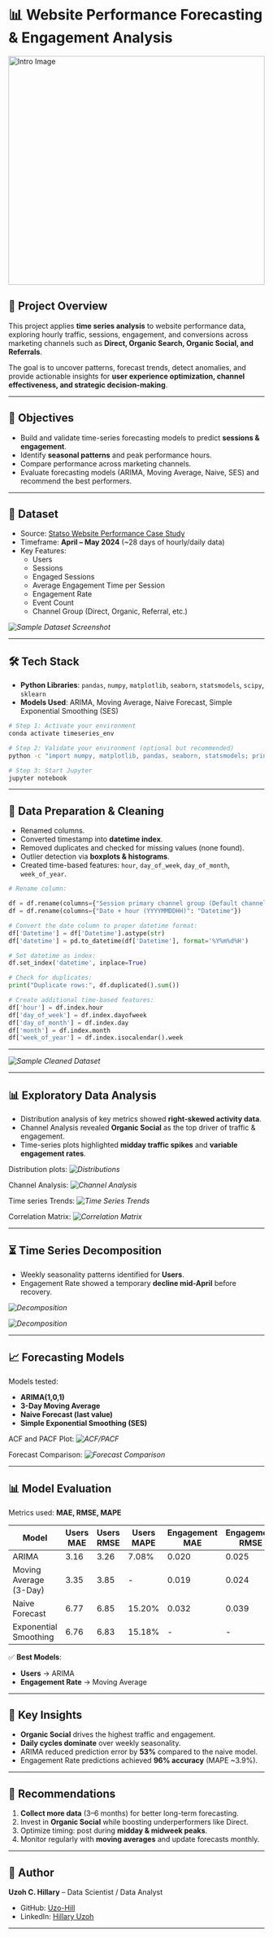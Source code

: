 # 📊 Website Performance Forecasting & Engagement Analysis




<img src="https://github.com/Uzo-Hill/Website-Performance-Time-Series-Forecasting/blob/main/Intro_Image.PNG" alt="Intro Image" style="width:100%; height:450;">


## 📌 Project Overview
This project applies **time series analysis** to website performance data, exploring hourly traffic, sessions, engagement, and conversions across marketing channels such as **Direct, Organic Search, Organic Social, and Referrals**.  

The goal is to uncover patterns, forecast trends, detect anomalies, and provide actionable insights for **user experience optimization, channel effectiveness, and strategic decision-making**.

---

## 🎯 Objectives
- Build and validate time-series forecasting models to predict **sessions & engagement**.  
- Identify **seasonal patterns** and peak performance hours.  
- Compare performance across marketing channels.  
- Evaluate forecasting models (ARIMA, Moving Average, Naive, SES) and recommend the best performers.  

---


## 📂 Dataset
- Source: [Statso Website Performance Case Study](https://statso.io/website-performance-case-study/)  
- Timeframe: **April – May 2024** (~28 days of hourly/daily data)  
- Key Features:  
  - Users  
  - Sessions  
  - Engaged Sessions  
  - Average Engagement Time per Session  
  - Engagement Rate  
  - Event Count  
  - Channel Group (Direct, Organic, Referral, etc.)

 *![Sample Dataset Screenshot](https://github.com/Uzo-Hill/Website-Performance-Time-Series-Forecasting/blob/main/raw_data.PNG)*

---

## 🛠️ Tech Stack
- **Python Libraries**: `pandas`, `numpy`, `matplotlib`, `seaborn`, `statsmodels`, `scipy`, `sklearn`  
- **Models Used**: ARIMA, Moving Average, Naive Forecast, Simple Exponential Smoothing (SES)

```bash
# Step 1: Activate your environment 
conda activate timeseries_env 

# Step 2: Validate your environment (optional but recommended) 
python -c "import numpy, matplotlib, pandas, seaborn, statsmodels; print('NumPy:', numpy.__version__); print('All imports working!')" 

# Step 3: Start Jupyter 
jupyter notebook
```

---

## 🔎 Data Preparation & Cleaning
- Renamed columns.
- Converted timestamp into **datetime index**.  
- Removed duplicates and checked for missing values (none found).  
- Outlier detection via **boxplots & histograms**.  
- Created time-based features: `hour`, `day_of_week`, `day_of_month`, `week_of_year`.  

```python
# Rename column:

df = df.rename(columns={"Session primary channel group (Default channel group)": "Session primary channel group"})
df = df.rename(columns={"Date + hour (YYYYMMDDHH)": "Datetime"})

# Convert the date column to proper datetime format:
df['Datetime'] = df['Datetime'].astype(str)
df['datetime'] = pd.to_datetime(df['Datetime'], format='%Y%m%d%H')

# Set datetime as index:
df.set_index('datetime', inplace=True)

# Check for duplicates:
print("Duplicate rows:", df.duplicated().sum())

# Create additional time-based features:
df['hour'] = df.index.hour
df['day_of_week'] = df.index.dayofweek
df['day_of_month'] = df.index.day
df['month'] = df.index.month
df['week_of_year'] = df.index.isocalendar().week
```

---
*![Sample Cleaned Dataset](https://github.com/Uzo-Hill/Website-Performance-Time-Series-Forecasting/blob/main/Transformed_Data.PNG)*

---


## 📊 Exploratory Data Analysis
- Distribution analysis of key metrics showed **right-skewed activity data**.  
- Channel Analysis revealed **Organic Social** as the top driver of traffic & engagement.  
- Time-series plots highlighted **midday traffic spikes** and **variable engagement rates**.  

Distribution plots: *![Distributions](https://github.com/Uzo-Hill/Website-Performance-Time-Series-Forecasting/blob/main/Distribution_Plots.PNG)*  

 


 
Channel Analysis:  *![Channel Analysis](https://github.com/Uzo-Hill/Website-Performance-Time-Series-Forecasting/blob/main/Channel_Analysis.PNG)*  





Time series Trends: *![Time Series Trends](https://github.com/Uzo-Hill/Website-Performance-Time-Series-Forecasting/blob/main/TimeSeriesPattern.PNG)*  



Correlation Matrix: *![Correlation Matrix](https://github.com/Uzo-Hill/Website-Performance-Time-Series-Forecasting/blob/main/Correlation_Matrix.PNG)* 

---

## ⏳ Time Series Decomposition
- Weekly seasonality patterns identified for **Users**.  
- Engagement Rate showed a temporary **decline mid-April** before recovery.  

 *![Decomposition](https://github.com/Uzo-Hill/Website-Performance-Time-Series-Forecasting/blob/main/Series_Decomposition_Users.PNG)*

 *![Decomposition](https://github.com/Uzo-Hill/Website-Performance-Time-Series-Forecasting/blob/main/Series_Decomposition_EngagementRate.PNG)*


---

## 📈 Forecasting Models
Models tested:
- **ARIMA(1,0,1)**  
- **3-Day Moving Average**  
- **Naive Forecast (last value)**  
- **Simple Exponential Smoothing (SES)**  

ACF and PACF Plot: *![ACF/PACF](https://github.com/Uzo-Hill/Website-Performance-Time-Series-Forecasting/blob/main/ACF_PACF.PNG)*  



Forecast Comparison: *![Forecast Comparison](https://github.com/Uzo-Hill/Website-Performance-Time-Series-Forecasting/blob/main/ForecastPrediction.PNG)*  

---


## 📊 Model Evaluation
Metrics used: **MAE, RMSE, MAPE**  

| Model                  | Users MAE | Users RMSE | Users MAPE | Engagement MAE | Engagement RMSE | Engagement MAPE |
|-------------------------|-----------|------------|------------|----------------|-----------------|-----------------|
| ARIMA                  | 3.16      | 3.26       | 7.08%      | 0.020          | 0.025           | 3.89%           |
| Moving Average (3-Day) | 3.35      | 3.85       | -          | 0.019          | 0.024           | -               |
| Naive Forecast         | 6.77      | 6.85       | 15.20%     | 0.032          | 0.039           | 6.11%           |
| Exponential Smoothing  | 6.76      | 6.83       | 15.18%     | -              | -               | -               |

✅ **Best Models**:  
- **Users** → ARIMA  
- **Engagement Rate** → Moving Average  

---

## 📌 Key Insights
- **Organic Social** drives the highest traffic and engagement.  
- **Daily cycles dominate** over weekly seasonality.  
- ARIMA reduced prediction error by **53%** compared to the naive model.  
- Engagement Rate predictions achieved **96% accuracy** (MAPE ~3.9%).  

---

## 📢 Recommendations
1. **Collect more data** (3–6 months) for better long-term forecasting.  
2. Invest in **Organic Social** while boosting underperformers like Direct.  
3. Optimize timing: post during **midday & midweek peaks**.  
4. Monitor regularly with **moving averages** and update forecasts monthly.  

---

## 👤 Author
**Uzoh C. Hillary** – Data Scientist / Data Analyst  

- GitHub: [Uzo-Hill](https://github.com/Uzo-Hill)  
- LinkedIn: [Hillary Uzoh](http://www.linkedin.com/in/hillaryuzoh)  

---











